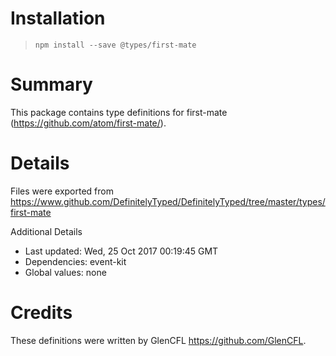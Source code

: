 # Installation
> `npm install --save @types/first-mate`

# Summary
This package contains type definitions for first-mate (https://github.com/atom/first-mate/).

# Details
Files were exported from https://www.github.com/DefinitelyTyped/DefinitelyTyped/tree/master/types/first-mate

Additional Details
 * Last updated: Wed, 25 Oct 2017 00:19:45 GMT
 * Dependencies: event-kit
 * Global values: none

# Credits
These definitions were written by GlenCFL <https://github.com/GlenCFL>.
